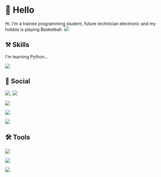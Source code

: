 # 👋 Hello 
Hi, I'm a trainee programming student, future technician electronic and my hobbie is playing Basketball.
![](https://i.pinimg.com/originals/1e/a6/66/1ea66601f1ee09b578c40feee6ecd953.gif)
## ⚒️ Skills
I'm learning Python...

![](https://github.com/tandpfun/skill-icons/raw/main/icons/Python-Dark.svg)

## 📲 Social
<a href="https://twitter.com/0_o__sami__o_0"><img src="https://github.com/tandpfun/skill-icons/raw/main/icons/Twitter.svg"></a>, <a href="https://instagram.com/0_o__sami__o_0?igshid=MzNlNGNkZWQ4Mg=="><img src="https://github.com/tandpfun/skill-icons/raw/main/icons/Instagram.svg"></a>

<a href="https://instagram.com/0_o__sami__o_0?igshid=MzNlNGNkZWQ4Mg=="><img src="https://github.com/tandpfun/skill-icons/raw/main/icons/Instagram.svg"></a>

<a href="https://discord.gg/YBa4PP7M"><img src="https://github.com/tandpfun/skill-icons/raw/main/icons/Discord.svg"></a>

<a href="https://www.linkedin.com/in/aldo-samuel-vladimir-q-03a48327a"><img src="https://github.com/tandpfun/skill-icons/raw/main/icons/LinkedIn.svg"></a>

## 🛠 Tools

![](https://icons.iconarchive.com/icons/papirus-team/papirus-apps/256/pycharm-icon.png)

![](https://github.com/tandpfun/skill-icons/raw/main/icons/VSCode-Dark.svg)

![](https://github.com/tandpfun/skill-icons/raw/main/icons/Godot-Dark.svg)
